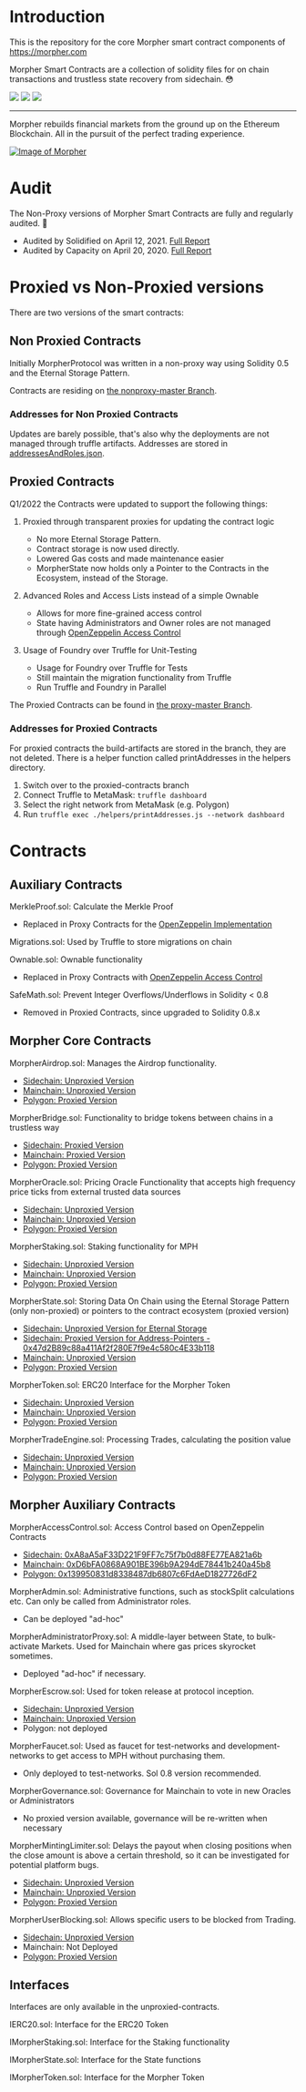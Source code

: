 # Introduction
This is the repository for the core Morpher smart contract components of https://morpher.com

Morpher Smart Contracts are a collection of solidity files for on chain transactions and trustless state recovery from sidechain. 😳

![](https://img.shields.io/david/Morpher-io/MorpherProtocol) ![](https://img.shields.io/github/last-commit/Morpher-io/MorpherProtocol) ![](https://img.shields.io/github/license/Morpher-io/MorpherProtocol)

---

Morpher rebuilds financial markets from the ground up on the Ethereum Blockchain. All in the pursuit of the perfect trading experience.

[![Image of Morpher](./docs/laptop_phone_shot.3303f142.webp)](https://morpher.com)

# Audit

The Non-Proxy versions of Morpher Smart Contracts are fully and regularly audited. 🙌

 * Audited by Solidified on April 12, 2021. [Full Report](./docs/solidified-audit-12.04.2021.pdf)
 * Audited by Capacity on April 20, 2020. [Full Report](./docs/Capacity-MorpherAudit2Result.pdf)

 # Proxied vs Non-Proxied versions

There are two versions of the smart contracts:

## Non Proxied Contracts

Initially MorpherProtocol was written in a non-proxy way using Solidity 0.5 and the Eternal Storage Pattern.

Contracts are residing on [the nonproxy-master Branch](https://github.com/Morpher-io/MorpherProtocol/tree/unproxied-contracts).

### Addresses for Non Proxied Contracts

Updates are barely possible, that's also why the deployments are not managed through truffle artifacts. Addresses are stored in [addressesAndRoles.json](./docs/addressesAndRoles.json).

## Proxied Contracts

Q1/2022 the Contracts were updated to support the following things:

1. Proxied through transparent proxies for updating the contract logic
    
    * No more Eternal Storage Pattern. 
    * Contract storage is now used directly. 
    * Lowered Gas costs and made maintenance easier
    * MorpherState now holds only a Pointer to the Contracts in the Ecosystem, instead of the Storage.

2. Advanced Roles and Access Lists instead of a simple Ownable

    * Allows for more fine-grained access control
    * State having Administrators and Owner roles are not managed through [OpenZeppelin Access Control](https://docs.openzeppelin.com/contracts/4.x/access-control)

3. Usage of Foundry over Truffle for Unit-Testing

    * Usage for Foundry over Truffle for Tests
    * Still maintain the migration functionality from Truffle
    * Run Truffle and Foundry in Parallel

The Proxied Contracts can be found in [the proxy-master Branch](/Morpher-io/MorpherProtocol/tree/proxied-contracts).

### Addresses for Proxied Contracts

For proxied contracts the build-artifacts are stored in the branch, they are not deleted. There is a helper function called printAddresses in the helpers directory. 

1. Switch over to the proxied-contracts branch
2. Connect Truffle to MetaMask: `truffle dashboard`
3. Select the right network from MetaMask (e.g. Polygon)
4. Run `truffle exec ./helpers/printAddresses.js --network dashboard`

# Contracts


## Auxiliary Contracts
MerkleProof.sol: Calculate the Merkle Proof

* Replaced in Proxy Contracts for the [OpenZeppelin Implementation](https://docs.openzeppelin.com/contracts/4.x/api/utils#MerkleProof)

Migrations.sol: Used by Truffle to store migrations on chain

Ownable.sol: Ownable functionality

* Replaced in Proxy Contracts with [OpenZeppelin Access Control](https://docs.openzeppelin.com/contracts/4.x/access-control)

SafeMath.sol: Prevent Integer Overflows/Underflows in Solidity < 0.8

* Removed in Proxied Contracts, since upgraded to Solidity 0.8.x

## Morpher Core Contracts

MorpherAirdrop.sol: Manages the Airdrop functionality. 

* [Sidechain: Unproxied Version](/Morpher-io/MorpherProtocol/blob/unproxied-contracts/contracts/MorpherAdmin.sol)
* [Mainchain: Unproxied Version](/Morpher-io/MorpherProtocol/blob/unproxied-contracts/contracts/MorpherAdmin.sol)
* [Polygon: Proxied Version](/Morpher-io/MorpherProtocol/blob/proxied-contracts/contracts/MorpherAdmin.sol)

MorpherBridge.sol: Functionality to bridge tokens between chains in a trustless way

* [Sidechain: Proxied Version](/Morpher-io/MorpherProtocol/blob/proxied-contracts/contracts/MorpherBridge.sol)
* [Mainchain: Proxied Version](/Morpher-io/MorpherProtocol/blob/proxied-contracts/contracts/MorpherBridge.sol)
* [Polygon: Proxied Version](/Morpher-io/MorpherProtocol/blob/proxied-contracts/contracts/MorpherBridge.sol)

MorpherOracle.sol: Pricing Oracle Functionality that accepts high frequency price ticks from external trusted data sources

* [Sidechain: Unproxied Version](/Morpher-io/MorpherProtocol/blob/unproxied-contracts/contracts/MorpherOracle.sol)
* [Mainchain: Unproxied Version](/Morpher-io/MorpherProtocol/blob/unproxied-contracts/contracts/MorpherOracle.sol)
* [Polygon: Proxied Version](/Morpher-io/MorpherProtocol/blob/proxied-contracts/contracts/MorpherOracle.sol)

MorpherStaking.sol: Staking functionality for MPH

* [Sidechain: Unproxied Version](/Morpher-io/MorpherProtocol/blob/unproxied-contracts/contracts/MorpherStaking.sol)
* [Mainchain: Unproxied Version](/Morpher-io/MorpherProtocol/blob/unproxied-contracts/contracts/MorpherStaking.sol)
* [Polygon: Proxied Version](/Morpher-io/MorpherProtocol/blob/proxied-contracts/contracts/MorpherStaking.sol)

MorpherState.sol: Storing Data On Chain using the Eternal Storage Pattern (only non-proxied) or pointers to the contract ecosystem (proxied version)

* [Sidechain: Unproxied Version for Eternal Storage](/Morpher-io/MorpherProtocol/blob/unproxied-contracts/contracts/MorpherState.sol)
* [Sidechain: Proxied Version for Address-Pointers - 0x47d2B89c88a411Af2f280E7f9e4c580c4E33b118](/Morpher-io/MorpherProtocol/blob/proxied-contracts/contracts/MorpherState.sol)
* [Mainchain: Unproxied Version](/Morpher-io/MorpherProtocol/blob/unproxied-contracts/contracts/MorpherState.sol)
* [Polygon: Proxied Version](/Morpher-io/MorpherProtocol/blob/proxied-contracts/contracts/MorpherState.sol)

MorpherToken.sol: ERC20 Interface for the Morpher Token

* [Sidechain: Unproxied Version](/Morpher-io/MorpherProtocol/blob/unproxied-contracts/contracts/MorpherToken.sol)
* [Mainchain: Unproxied Version](/Morpher-io/MorpherProtocol/blob/unproxied-contracts/contracts/MorpherToken.sol)
* [Polygon: Proxied Version](/Morpher-io/MorpherProtocol/blob/proxied-contracts/contracts/MorpherToken.sol)

MorpherTradeEngine.sol: Processing Trades, calculating the position value

* [Sidechain: Unproxied Version](/Morpher-io/MorpherProtocol/blob/unproxied-contracts/contracts/MorpherTradeEngine.sol)
* [Mainchain: Unproxied Version](/Morpher-io/MorpherProtocol/blob/unproxied-contracts/contracts/MorpherTradeEngine.sol)
* [Polygon: Proxied Version](/Morpher-io/MorpherProtocol/blob/proxied-contracts/contracts/MorpherTradeEngine.sol)

## Morpher Auxiliary Contracts

MorpherAccessControl.sol: Access Control based on OpenZeppelin Contracts

* [Sidechain: 0xA8aA5aF33D221F9FF7c75f7b0d88FE77EA821a6b](/Morpher-io/MorpherProtocol/blob/proxied-contracts/contracts/MorpherAccessControl.sol)
* [Mainchain: 0xD6bFA0868A901BE396b9A294dE78441b240a45b8](/Morpher-io/MorpherProtocol/blob/proxied-contracts/contracts/MorpherAccessControl.sol)
* [Polygon: 0x139950831d8338487db6807c6FdAeD1827726dF2](/Morpher-io/MorpherProtocol/blob/proxied-contracts/contracts/MorpherAccessControl.sol)

MorpherAdmin.sol: Administrative functions, such as stockSplit calculations etc. Can only be called from Administrator roles.

* Can be deployed "ad-hoc"

MorpherAdministratorProxy.sol: A middle-layer between State, to bulk-activate Markets. Used for Mainchain where gas prices skyrocket sometimes.

* Deployed "ad-hoc" if necessary.

MorpherEscrow.sol: Used for token release at protocol inception.

* [Sidechain: Unproxied Version](/Morpher-io/MorpherProtocol/blob/unproxied-contracts/contracts/MorpherEscrow.sol)
* [Mainchain: Unproxied Version](/Morpher-io/MorpherProtocol/blob/unproxied-contracts/contracts/MorpherEscrow.sol)
* Polygon: not deployed

MorpherFaucet.sol: Used as faucet for test-networks and development-networks to get access to MPH without purchasing them.

* Only deployed to test-networks. Sol 0.8 version recommended.

MorpherGovernance.sol: Governance for Mainchain to vote in new Oracles or Administrators 

* No proxied version available, governance will be re-written when necessary

MorpherMintingLimiter.sol: Delays the payout when closing positions when the close amount is above a certain threshold, so it can be investigated for potential platform bugs.

 * [Sidechain: Unproxied Version](/Morpher-io/MorpherProtocol/blob/unproxied-contracts/contracts/MorpherMintingLimiter.sol)
 * [Mainchain: Unproxied Version](/Morpher-io/MorpherProtocol/blob/unproxied-contracts/contracts/MorpherMintingLimiter.sol)
 * [Polygon: Proxied Version](/Morpher-io/MorpherProtocol/blob/proxied-contracts/contracts/MorpherMintingLimiter.sol)

MorpherUserBlocking.sol: Allows specific users to be blocked from Trading.

 * [Sidechain: Unproxied Version](/Morpher-io/MorpherProtocol/blob/unproxied-contracts/contracts/MorpherUserBlocking.sol)
 * Mainchain: Not Deployed
 * [Polygon: Proxied Version](/Morpher-io/MorpherProtocol/blob/proxied-contracts/contracts/MorpherUserBlocking.sol)

## Interfaces

Interfaces are only available in the unproxied-contracts.

IERC20.sol: Interface for the ERC20 Token

IMorpherStaking.sol: Interface for the Staking functionality

IMorpherState.sol: Interface for the State functions

IMorpherToken.sol: Interface for the Morpher Token
